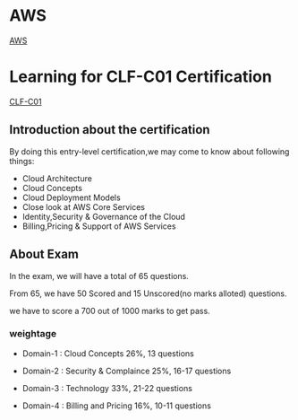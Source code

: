 # AWS
[AWS](https://www.google.com/url?sa=i&url=https%3A%2F%2Faws.amazon.com%2Fco-marketing%2F&psig=AOvVaw3mbG0c66VvG84RwkymNtyj&ust=1675678212005000&source=images&cd=vfe&ved=0CA8QjRxqFwoTCOjwl_eR_vwCFQAAAAAdAAAAABAY)
# Learning for CLF-C01 Certification
[CLF-C01](https://www.google.com/url?sa=i&url=https%3A%2F%2Faws.amazon.com%2Fcertification%2Fcertified-cloud-practitioner%2F&psig=AOvVaw31NdHKTldk1cshMVg5Jh98&ust=1675678282054000&source=images&cd=vfe&ved=0CBAQjRxqFwoTCIjgvpmS_vwCFQAAAAAdAAAAABAQ)
## Introduction about the certification
 By doing this entry-level certification,we may come to know about following things:
 * Cloud Architecture
 * Cloud Concepts
 * Cloud Deployment Models
 * Close look at AWS Core Services
 * Identity,Security & Governance of the Cloud
 * Billing,Pricing & Support of AWS Services
## About Exam
In the exam, we will have a total of 65 questions.  

From 65, we have 50 Scored and 15 Unscored(no marks alloted) questions.  

we have to score a 700 out of 1000 marks to get pass.  

### weightage
* Domain-1 : Cloud Concepts
             26%, 13 questions

* Domain-2 : Security & Complaince
             25%, 16-17 questions

* Domain-3 : Technology
             33%, 21-22 questions

* Domain-4 : Billing and Pricing
             16%, 10-11 questions
